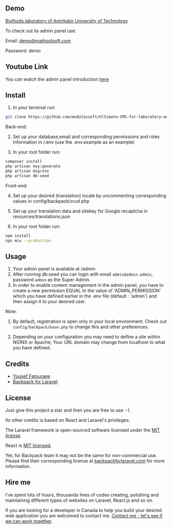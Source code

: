 ## Demo

[Biofluids laboratory of Amirkabir University of Technology](https://biofluids.aut.ac.ir)

To check out its admin panel use:

Email: demo@majhoolsoft.com

Password: demo

## Youtube Link

You can watch the admin panel introduction [here](https://www.youtube.com/watch?v=FCyPJ5CzSjE)

## Install

1. In your terminal run:

```bash
git clone https://github.com/modulessoft/Ultimate-CMS-for-laboratory-webpage.git
```

Back-end:

2. Set up your database,email and corresponding permissions and roles information in /.env (use the .env.example as an example)

3. In your root folder run:

```bash
composer install
php artisan key:generate
php artisan migrate
php artisan db:seed
```

Front-end:

4. Set up your desired (translation) locale by uncommenting corresponding values in config/backpack/crud.php

5. Set up your translation data and sitekey for Google recaptcha in resources/translations.json

6. In your root folder run:

```bash
npm install
npx mix --production
```

## Usage

1. Your admin panel is available at /admin
2. After running db:seed you can login with email `admin@admin.admin`, password `admin` as the Super Admin.
3. In order to enable content management in the admin panel, you have to create a new permission EQUAL to the value of 'ADMIN_PERMISSION' which you have defined earlier in the .env file (default : 'admin') and then assign it to your desired user.

Note:

1. By default, registration is open only in your local environment. Check out `config/backpack/base.php` to change this and other preferences.

2. Depending on your configuration you may need to define a site within NGINX or Apache; Your URL domain may change from localhost to what you have defined.

## Credits

-   [Yousef Fatouraee][link-author]
-   [Backpack for Laravel][link-backpack]

## License

Just give this project a star and then you are free to use :-).

Its other credits is based on React and Laravel's privileges:

The Laravel framework is open-sourced software licensed under the [MIT license](https://opensource.org/licenses/MIT).

React is [MIT licensed](https://github.com/facebook/react/blob/main/LICENSE).

Yet, for Backpack team it may not be the same for non-commercial use. Please find their corresponding license at [backpackforlaravel.com](https://backpackforlaravel.com/#pricing) for more information.

## Hire me

I've spent lots of hours, thousands lines of codes creating, polishing and maintaining different types of websites on Laravel, React.js and so on.

If you are looking for a developer in Canada to help you build your desired web application you are welcomed to contact me. [Contact me - let's see if we can work together](mailto:fatouraee96@gmail.com).

[link-author]: https://youseffatouraee.com
[link-backpack]: https://backpackforlaravel.com/
